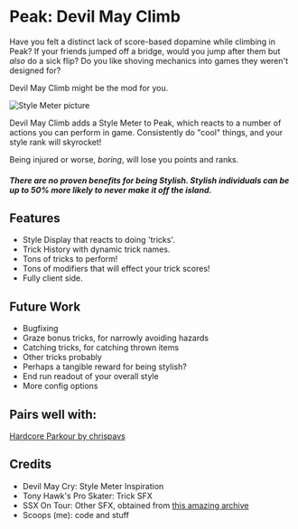# Peak: Devil May Climb

Have you felt a distinct lack of score-based dopamine while climbing in Peak? If your friends jumped off a bridge, would you jump after them but _also_ do a sick flip? Do you like shoving mechanics into games they weren't designed for?

Devil May Climb might be the mod for you.

![Style Meter picture](https://i.imgur.com/ZTYiYoJ.png)

Devil May Climb adds a Style Meter to Peak, which reacts to a number of actions you can perform in game. Consistently do "cool" things, and your style rank will skyrocket!

Being injured or worse, _boring_, will lose you points and ranks.

##### There are no proven benefits for being Stylish. Stylish individuals can be up to 50% more likely to never make it off the island.

## Features
* Style Display that reacts to doing 'tricks'.
* Trick History with dynamic trick names.
* Tons of tricks to perform!
* Tons of modifiers that will effect your trick scores!
* Fully client side.

## Future Work
* Bugfixing
* Graze bonus tricks, for narrowly avoiding hazards
* Catching tricks, for catching thrown items
* Other tricks probably
* Perhaps a tangible reward for being stylish?
* End run readout of your overall style
* More config options

## Pairs well with:
[Hardcore Parkour by chrispavs](https://thunderstore.io/c/peak/p/chrispavs/HardcoreParkour/)

## Credits
- Devil May Cry: Style Meter Inspiration
- Tony Hawk's Pro Skater: Trick SFX
- SSX On Tour: Other SFX, obtained from [this amazing archive](https://gist.github.com/SlyCooperReloadCoded/b89a1e4ae346c75ffba0e92b608b9f01)
- Scoops (me): code and stuff